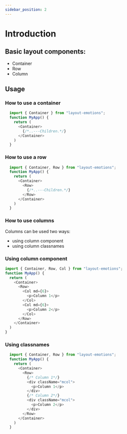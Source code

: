 ```yaml
---
sidebar_position: 2
---
```


# Introduction

## Basic layout components:
- Container
- Row
- Column

## Usage

### How to use a container

```javascript
  import { Container } from "layout-emotions";
  function MyApp() {
    return (
      <Container>
        {/*..---Children.*/}
      </Container>
    )
  }
```

### How to use a row

```javascript
  import { Container, Row } from "layout-emotions";
  function MyApp() {
    return (
      <Container>
        <Row>
          {/*..---Children.*/}
        </Row>
      </Container>
    )
  }
```

### How to use columns

Columns can be used two ways:
- using column component
- using column classnames

### Using column component
```javascript
import { Container, Row, Col } from "layout-emotions";
function MyApp() {
  return (
    <Container>
      <Row>
        <Col md={6}>
          <p>Column 1</p>
        </Col>
        <Col md={6}>
          <p>Column 2</p>
        </Col>
      </Row>
    </Container>
  )
}
```
### Using classnames

```javascript
  import { Container, Row } from "layout-emotions";
  function MyApp() {
    return (
      <Container>
        <Row>
          {/* Column 1*/}
          <div className="mcol">
            <p>Column 1</p>
          </div>
          {/* Column 2*/}
          <div className="mcol">
            <p>Column 2</p>
          </div>
        </Row>
      </Container>
    )
  }